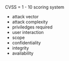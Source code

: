 CVSS = 1 - 10 scoring system

- attack vector
- attack complexity
- priviledges required
- user interaction 
- scope
- confidentiality
- integrity
- availability 


